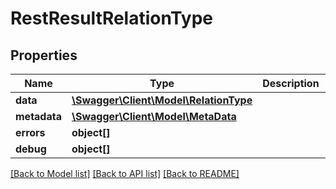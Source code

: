 # RestResultRelationType

## Properties

 Name         | Type                                                      | Description | Notes      
--------------|-----------------------------------------------------------|-------------|------------
 **data**     | [**\Swagger\Client\Model\RelationType**](RelationType.md) |             | [optional] 
 **metadata** | [**\Swagger\Client\Model\MetaData**](MetaData.md)         |             | [optional] 
 **errors**   | **object[]**                                              |             | [optional] 
 **debug**    | **object[]**                                              |             | [optional] 

[[Back to Model list]](../../README.md#documentation-for-models) [[Back to API list]](../../README.md#documentation-for-api-endpoints) [[Back to README]](../../README.md)


